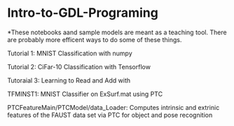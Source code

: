 # Intro-to-GDL-Programing

*These notebooks aand sample models are meant as a teaching tool. There are probably more efficent ways to do some of these things. 

Tutorial 1: MNIST Classification with numpy

Tutorial 2: CiFar-10 Classification with Tensorflow

Tutoraial 3: Learning to Read and Add with 

TFMINST1: MNIST Classifier on ExSurf.mat using PTC

PTCFeatureMain/PTCModel/data_Loader: Computes intrinsic and extrinic features of the FAUST data set via PTC for object and pose recognition
